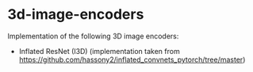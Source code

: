 # 3d-image-encoders
Implementation of the following 3D image encoders:
- Inflated ResNet (I3D) (implementation taken from https://github.com/hassony2/inflated_convnets_pytorch/tree/master)
